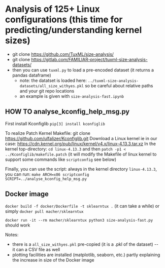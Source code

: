 # Analysis of 125+ Linux configurations (this time for predicting/understanding kernel sizes) 
 * git clone https://github.com/TuxML/size-analysis/
 * git clone https://gitlab.com/FAMILIAR-project/tuxml-size-analysis-datasets/
 * then you can use `tuxml.py` to load a pre-encoded dataset (it returns a pandas dataframe)
   * note: the datatset is loaded here: `../tuxml-size-analysis-datasets/all_size_withyes.pkl` so be careful about relative paths and your git repo locations 
   * an example is given with `size-analysis-fast.ipynb`
 

## HOW TO analyse_kconfig_help_msg.py 

First install Kconfiglib
`pip[3] install kconfiglib`

To realize Patch Kernel Makefile:
git clone https://github.com/ulfalizer/Kconfiglib.git
Download a Linux kernel ie in our case: https://cdn.kernel.org/pub/linux/kernel/v4.x/linux-4.13.3.tar.xz
In the kernel top-directory: 
`cd linux-4.13.3`
and then `patch -p1 < ../Kconfiglib/makefile.patch`
(it will modify the Makefile of linux kernel to support some commands like `scriptconfig` see below)

Finally, you can use the script: always in the kernel directory `linux-4.13.3`, you can run:
`make ARCH=x86 scriptconfig SCRIPT=../analyse_kconfig_help_msg.py`
 
## Docker image 

`docker build -f docker/Dockerfile -t sklearntux .` (it can take a while)
or simply `docker pull macher/sklearntux` 

`docker run -it --rm macher/sklearntux python3 size-analysis-fast.py` should work 

Notes: 
 * there is a `all_size_withyes.pkl` pre-copied (it is a .pkl of the dataset) -- it can a CSV file as well 
 * plotting facilities are installed (matplotlib, seaborn, etc.) partly explaining the increase in size of the Docker image 


